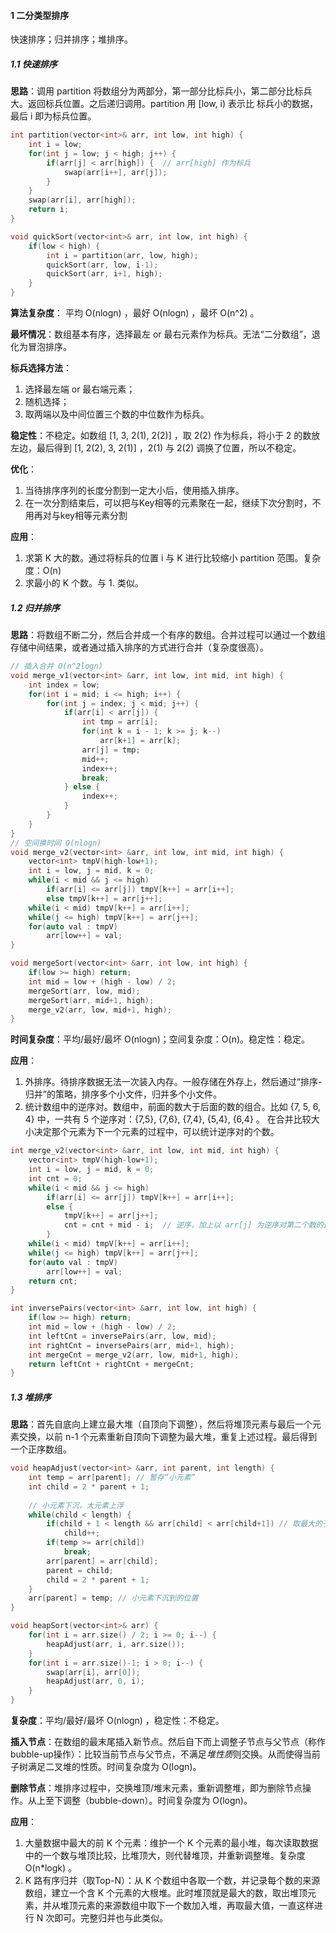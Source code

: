 #### 1 二分类型排序

快速排序；归并排序；堆排序。

##### 1.1 快速排序

**思路**：调用 partition 将数组分为两部分，第一部分比标兵小，第二部分比标兵大。返回标兵位置。之后递归调用。partition 用 [low, i) 表示比 标兵小的数据，最后 i 即为标兵位置。

```c++
int partition(vector<int>& arr, int low, int high) {
    int i = low;
    for(int j = low; j < high; j++) {
        if(arr[j] < arr[high]) {  // arr[high] 作为标兵
            swap(arr[i++], arr[j]);
        }
    }
    swap(arr[i], arr[high]);
    return i;
}

void quickSort(vector<int>& arr, int low, int high) {
    if(low < high) {
        int i = partition(arr, low, high);
        quickSort(arr, low, i-1);
        quickSort(arr, i+1, high);
    }
}
```

**算法复杂度**： 平均 O(nlogn) ，最好 O(nlogn) ，最坏 O(n^2) 。

**最坏情况**：数组基本有序，选择最左 or 最右元素作为标兵。无法“二分数组”，退化为冒泡排序。

**标兵选择方法**：

1. 选择最左端 or 最右端元素；
2. 随机选择；
3. 取两端以及中间位置三个数的中位数作为标兵。

**稳定性**：不稳定。如数组 [1, 3, 2(1), 2(2)] ，取 2(2) 作为标兵，将小于 2 的数放左边，最后得到 [1, 2(2), 3, 2(1)] ，2(1) 与 2(2) 调换了位置，所以不稳定。

**优化**：

1. 当待排序序列的长度分割到一定大小后，使用插入排序。
2. 在一次分割结束后，可以把与Key相等的元素聚在一起，继续下次分割时，不用再对与key相等元素分割

**应用**：

1. 求第 K 大的数。通过将标兵的位置 i 与 K 进行比较缩小 partition 范围。复杂度：O(n)
2. 求最小的 K 个数。与 1. 类似。

##### 1.2 归并排序

**思路**：将数组不断二分，然后合并成一个有序的数组。合并过程可以通过一个数组存储中间结果，或者通过插入排序的方式进行合并（复杂度很高）。

```c++
// 插入合并 O(n^2logn)
void merge_v1(vector<int> &arr, int low, int mid, int high) {
    int index = low;
    for(int i = mid; i <= high; i++) {
        for(int j = index; j < mid; j++) {
            if(arr[i] < arr[j]) {
                int tmp = arr[i];
                for(int k = i - 1; k >= j; k--)
                    arr[k+1] = arr[k];
                arr[j] = tmp;
                mid++;
                index++;
                break;
            } else {
                index++;
            }
        }
    }
}
// 空间换时间 O(nlogn)
void merge_v2(vector<int> &arr, int low, int mid, int high) {
    vector<int> tmpV(high-low+1);
    int i = low, j = mid, k = 0;
    while(i < mid && j <= high)
        if(arr[i] <= arr[j]) tmpV[k++] = arr[i++];
        else tmpV[k++] = arr[j++];
    while(i < mid) tmpV[k++] = arr[i++];
    while(j <= high) tmpV[k++] = arr[j++];
    for(auto val : tmpV)
        arr[low++] = val;
}

void mergeSort(vector<int> &arr, int low, int high) {
    if(low >= high) return;
    int mid = low + (high - low) / 2;
    mergeSort(arr, low, mid);
    mergeSort(arr, mid+1, high);
    merge_v2(arr, low, mid+1, high);
}
```

**时间复杂度**：平均/最好/最坏 O(nlogn)；空间复杂度：O(n)。稳定性：稳定。

**应用**：

1. 外排序。待排序数据无法一次装入内存。一般存储在外存上，然后通过“排序-归并”的策略，排序多个小文件，归并多个小文件。
2. 统计数组中的逆序对。数组中，前面的数大于后面的数的组合。比如 {7, 5, 6, 4} 中，一共有 5 个逆序对：{7,5}, {7,6}, {7,4}, {5,4}, {6,4} 。 在合并比较大小决定那个元素为下一个元素的过程中，可以统计逆序对的个数。

```c++
int merge_v2(vector<int> &arr, int low, int mid, int high) {
    vector<int> tmpV(high-low+1);
    int i = low, j = mid, k = 0;
    int cnt = 0;
    while(i < mid && j <= high)
        if(arr[i] <= arr[j]) tmpV[k++] = arr[i++];
        else {
        	tmpV[k++] = arr[j++];
        	cnt = cnt + mid - i;  // 逆序，加上以 arr[j] 为逆序对第二个数的逆序组合数
        }
    while(i < mid) tmpV[k++] = arr[i++];
    while(j <= high) tmpV[k++] = arr[j++];
    for(auto val : tmpV)
        arr[low++] = val;
    return cnt;
}

int inversePairs(vector<int> &arr, int low, int high) {
    if(low >= high) return;
    int mid = low + (high - low) / 2;
    int leftCnt = inversePairs(arr, low, mid);
    int rightCnt = inversePairs(arr, mid+1, high);
    int mergeCnt = merge_v2(arr, low, mid+1, high);
    return leftCnt + rightCnt + mergeCnt;
}
```

##### 1.3 堆排序

**思路**：首先自底向上建立最大堆（自顶向下调整），然后将堆顶元素与最后一个元素交换，以前 n-1 个元素重新自顶向下调整为最大堆，重复上述过程。最后得到一个正序数组。

```c++
void heapAdjust(vector<int> &arr, int parent, int length) {
    int temp = arr[parent]; // 暂存“小元素”
    int child = 2 * parent + 1; 
	
    // 小元素下沉，大元素上浮
    while(child < length) {
        if(child + 1 < length && arr[child] < arr[child+1]) // 取最大的子树进行比较
            child++;
        if(temp >= arr[child])
            break;
        arr[parent] = arr[child];
        parent = child;
        child = 2 * parent + 1;
    }
    arr[parent] = temp; // 小元素下沉到的位置
}

void heapSort(vector<int>& arr) {
    for(int i = arr.size() / 2; i >= 0; i--) { 
        heapAdjust(arr, i, arr.size());
    }
    for(int i = arr.size()-1; i > 0; i--) {
        swap(arr[i], arr[0]);
        heapAdjust(arr, 0, i); 
    }
}
```

**复杂度**：平均/最好/最坏 O(nlogn) ，稳定性：不稳定。

**插入节点**：在数组的最末尾插入新节点。然后自下而上调整子节点与父节点（称作bubble-up操作）：比较当前节点与父节点，不满足*堆性质*则交换。从而使得当前子树满足二叉堆的性质。时间复杂度为 O(logn)。 

**删除节点**：堆排序过程中，交换堆顶/堆末元素，重新调整堆，即为删除节点操作。从上至下调整（bubble-down）。时间复杂度为 O(logn)。 

**应用**：

1. 大量数据中最大的前 K 个元素：维护一个 K 个元素的最小堆，每次读取数据中的一个数与堆顶比较，比堆顶大，则代替堆顶，并重新调整堆。复杂度 O(n*logk) 。
2. K 路有序归并（取Top-N）：从 K 个数组中各取一个数，并记录每个数的来源数组，建立一个含 K 个元素的大根堆。此时堆顶就是最大的数，取出堆顶元素，并从堆顶元素的来源数组中取下一个数加入堆，再取最大值，一直这样进行 N 次即可。完整归并也与此类似。 